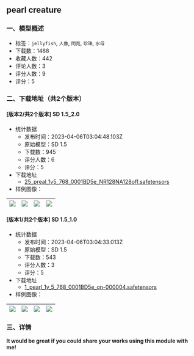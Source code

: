 ## pearl creature
### 一、模型概述

- 标签：`jellyfish`, `人像`, `閃亮`, `珍珠`, `水母`
- 下载数：1488
- 收藏人数：442
- 评论人数：3
- 评分人数：9
- 评分：5

### 二、下载地址（共2个版本）

#### [版本2/共2个版本] SD 1.5_2.0

- 统计数据
  - 发布时间：2023-04-06T03:04:48.103Z
  - 原始模型：SD 1.5
  - 下载数：945
  - 评分人数：6
  - 评分：5
- 下载地址
  - [25_preal_1v5_768_0001BD5e_NR128NA128off.safetensors](https://civitai.com/api/download/models/37418)
- 样例图像：

| <img src="https://image.civitai.com/xG1nkqKTMzGDvpLrqFT7WA/a4cebf99-7a44-4fa5-fab7-49d080a36900/width=450/423190.jpeg" /> | <img src="https://image.civitai.com/xG1nkqKTMzGDvpLrqFT7WA/3787eb7a-a519-43da-4038-dc6f4ebcc100/width=450/417566.jpeg" /> | <img src="https://image.civitai.com/xG1nkqKTMzGDvpLrqFT7WA/893a7b9d-f038-4189-1322-b56a96bd7400/width=450/416223.jpeg" /> | <img src="https://image.civitai.com/xG1nkqKTMzGDvpLrqFT7WA/9290d512-aef1-40f0-3af7-ecf8e07d7100/width=450/416189.jpeg" /> |
| ---- | ---- | ---- | ---- |

#### [版本1/共2个版本] SD 1.5_1.0

- 统计数据
  - 发布时间：2023-04-06T03:04:33.013Z
  - 原始模型：SD 1.5
  - 下载数：543
  - 评分人数：3
  - 评分：5
- 下载地址
  - [1_pearl_1v_5_768_0001BD5e_on-000004.safetensors](https://civitai.com/api/download/models/32415)
- 样例图像：

| <img src="https://image.civitai.com/xG1nkqKTMzGDvpLrqFT7WA/2547b39e-862a-4c5c-d194-1c0773d4a700/width=450/369263.jpeg" /> | <img src="https://image.civitai.com/xG1nkqKTMzGDvpLrqFT7WA/06c58ba5-14ee-4b68-2106-75bedefac600/width=450/369282.jpeg" /> | <img src="https://image.civitai.com/xG1nkqKTMzGDvpLrqFT7WA/13b177cb-b5f1-4a56-66da-a18e8476ef00/width=450/369281.jpeg" /> | <img src="https://image.civitai.com/xG1nkqKTMzGDvpLrqFT7WA/5504846d-3eba-4b31-f276-a9717c9b5800/width=450/369280.jpeg" /> |
| ---- | ---- | ---- | ---- |


### 三、详情
<p><strong>It would be great if you could share your works using this module with me!</strong></p>